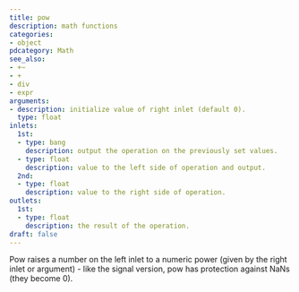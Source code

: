 ```yaml
---
title: pow
description: math functions
categories:
- object
pdcategory: Math
see_also:
- +~
- +
- div
- expr
arguments:
- description: initialize value of right inlet (default 0).
  type: float
inlets:
  1st:
  - type: bang
    description: output the operation on the previously set values.
  - type: float
    description: value to the left side of operation and output.
  2nd:
  - type: float
    description: value to the right side of operation.
outlets:
  1st:
  - type: float
    description: the result of the operation.
draft: false
---
```

Pow raises a number on the left inlet to a numeric power (given by the right inlet or argument) - like the signal version, pow has protection against NaNs (they become 0).
